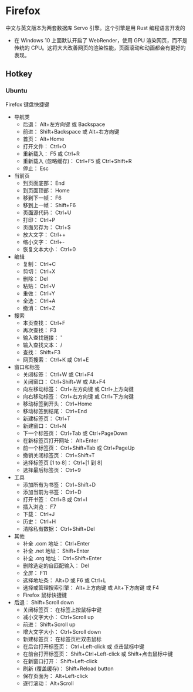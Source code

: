 # Firefox

中文与英文版本为两套数据库
Servo 引擎。这个引擎是用 Rust 编程语言开发的
* 在 Windows 10 上面默认开启了 WebRender，使用 GPU 渲染网页，而不是传统的 CPU。这将大大改善网页的渲染性能，页面滚动和动画都会有更好的表现。 

## Hotkey

### Ubuntu

Firefox 键盘快捷键

* 导航类
    - 后退： Alt+左方向键 或  Backspace
    - 前进： Shift+Backspace 或  Alt+右方向键
    - 首页：  Alt+Home
    - 打开文件： Ctrl+O
    - 重新载入： F5 或  Ctrl+R
    - 重新载入 (忽略缓存)： Ctrl+F5 或  Ctrl+Shift+R
    - 停止： Esc
* 当前页
    - 到页面底部： End
    - 到页面顶部： Home
    - 移到下一帧： F6
    - 移到上一帧： Shift+F6
    - 页面源代码： Ctrl+U
    - 打印： Ctrl+P
    - 页面另存为： Ctrl+S
    - 放大文字： Ctrl++
    - 缩小文字： Ctrl+-
    - 恢复文本大小： Ctrl+0
* 编辑
    - 复制： Ctrl+C
    - 剪切： Ctrl+X
    - 删除： Del
    - 粘贴： Ctrl+V
    - 重做： Ctrl+Y
    - 全选： Ctrl+A
    - 撤消： Ctrl+Z
* 搜索
    - 本页查找： Ctrl+F
    - 再次查找： F3
    - 输入查找链接： '
    - 输入查找文本： /
    - 查找： Shift+F3
    - 网页搜索： Ctrl+K 或  Ctrl+E
* 窗口和标签
    - 关闭标签： Ctrl+W 或  Ctrl+F4
    - 关闭窗口： Ctrl+Shift+W 或  Alt+F4
    - 向左移动标签： Ctrl+左方向键 或  Ctrl+上方向键
    - 向右移动标签： Ctrl+右方向键 或  Ctrl+下方向键
    - 移动标签到开头： Ctrl+Home
    - 移动标签到结尾： Ctrl+End
    - 新建标签页： Ctrl+T
    - 新建窗口： Ctrl+N
    - 下一个标签页： Ctrl+Tab 或  Ctrl+PageDown
    - 在新标签页打开网址： Alt+Enter
    - 前一个标签页： Ctrl+Shift+Tab 或  Ctrl+PageUp
    - 撤销关闭标签页： Ctrl+Shift+T
    - 选择标签页 [1 to 8]： Ctrl+[1 到 8]
    - 选择最后标签页： Ctrl+9
* 工具
    - 添加所有为书签： Ctrl+Shift+D
    - 添加当前为书签： Ctrl+D
    - 打开书签： Ctrl+B 或  Ctrl+I
    - 插入浏览： F7
    - 下载： Ctrl+J
    - 历史： Ctrl+H
    - 清除私有数据： Ctrl+Shift+Del
* 其他
    - 补全 .com 地址： Ctrl+Enter
    - 补全 .net 地址： Shift+Enter
    - 补全 .org 地址： Ctrl+Shift+Enter
    - 删除选定的自匹配输入： Del
    - 全屏： F11
    - 选择地址条： Alt+D 或  F6 或  Ctrl+L
    - 选择或管理搜索引擎： Alt+上方向键 或  Alt+下方向键 或  F4
    - Firefox 鼠标快捷键
* 后退： Shift+Scroll down
    - 关闭标签页： 在标签上按鼠标中键
    - 减小文字大小：  Ctrl+Scroll up
    - 前进：  Shift+Scroll up
    - 增大文字大小：  Ctrl+Scroll down
    - 新建标签页：  在标签页栏双击鼠标
    - 在后台打开标签页：  Ctrl+Left-click 或  点击鼠标中键
    - 在前台打开标签页：  Shift+Ctrl+Left-click 或  Shift+点击鼠标中键
    - 在新窗口打开： Shift+Left-click
    - 刷新 (覆盖缓存)： Shift+Reload button
    - 保存页面为：  Alt+Left-click
    - 逐行滚动：  Alt+Scroll
